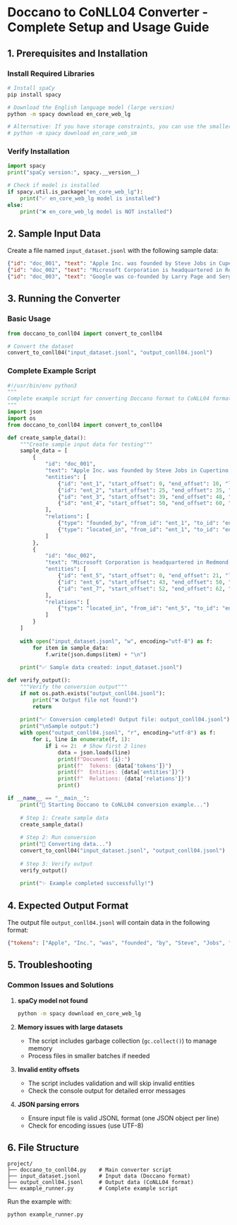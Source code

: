# Doccano to CoNLL04 Converter - Complete Setup and Usage Guide

## 1. Prerequisites and Installation

### Install Required Libraries

```bash
# Install spaCy
pip install spacy

# Download the English language model (large version)
python -m spacy download en_core_web_lg

# Alternative: If you have storage constraints, you can use the smaller model
# python -m spacy download en_core_web_sm
```

### Verify Installation

```python
import spacy
print("spaCy version:", spacy.__version__)

# Check if model is installed
if spacy.util.is_package("en_core_web_lg"):
    print("✅ en_core_web_lg model is installed")
else:
    print("❌ en_core_web_lg model is NOT installed")
```

## 2. Sample Input Data

Create a file named `input_dataset.jsonl` with the following sample data:

```json
{"id": "doc_001", "text": "Apple Inc. was founded by Steve Jobs in Cupertino, California.", "entities": [{"id": "ent_1", "start_offset": 0, "end_offset": 10, "label": "ORG"}, {"id": "ent_2", "start_offset": 25, "end_offset": 35, "label": "PER"}, {"id": "ent_3", "start_offset": 39, "end_offset": 48, "label": "LOC"}, {"id": "ent_4", "start_offset": 50, "end_offset": 60, "label": "LOC"}], "relations": [{"type": "founded_by", "from_id": "ent_1", "to_id": "ent_2"}, {"type": "located_in", "from_id": "ent_1", "to_id": "ent_3"}]}
{"id": "doc_002", "text": "Microsoft Corporation is headquartered in Redmond, Washington.", "entities": [{"id": "ent_5", "start_offset": 0, "end_offset": 21, "label": "ORG"}, {"id": "ent_6", "start_offset": 43, "end_offset": 50, "label": "LOC"}, {"id": "ent_7", "start_offset": 52, "end_offset": 62, "label": "LOC"}], "relations": [{"type": "located_in", "from_id": "ent_5", "to_id": "ent_6"}]}
{"id": "doc_003", "text": "Google was co-founded by Larry Page and Sergey Brin at Stanford University.", "entities": [{"id": "ent_8", "start_offset": 0, "end_offset": 6, "label": "ORG"}, {"id": "ent_9", "start_offset": 25, "end_offset": 35, "label": "PER"}, {"id": "ent_10", "start_offset": 40, "end_offset": 51, "label": "PER"}, {"id": "ent_11", "start_offset": 55, "end_offset": 75, "label": "ORG"}], "relations": [{"type": "founded_by", "from_id": "ent_8", "to_id": "ent_9"}, {"type": "founded_by", "from_id": "ent_8", "to_id": "ent_10"}]}
```

## 3. Running the Converter

### Basic Usage

```python
from doccano_to_conll04 import convert_to_conll04

# Convert the dataset
convert_to_conll04("input_dataset.jsonl", "output_conll04.jsonl")
```

### Complete Example Script

```python
#!/usr/bin/env python3
"""
Complete example script for converting Doccano format to CoNLL04 format
"""
import json
import os
from doccano_to_conll04 import convert_to_conll04

def create_sample_data():
    """Create sample input data for testing"""
    sample_data = [
        {
            "id": "doc_001",
            "text": "Apple Inc. was founded by Steve Jobs in Cupertino, California.",
            "entities": [
                {"id": "ent_1", "start_offset": 0, "end_offset": 10, "label": "ORG"},
                {"id": "ent_2", "start_offset": 25, "end_offset": 35, "label": "PER"},
                {"id": "ent_3", "start_offset": 39, "end_offset": 48, "label": "LOC"},
                {"id": "ent_4", "start_offset": 50, "end_offset": 60, "label": "LOC"}
            ],
            "relations": [
                {"type": "founded_by", "from_id": "ent_1", "to_id": "ent_2"},
                {"type": "located_in", "from_id": "ent_1", "to_id": "ent_3"}
            ]
        },
        {
            "id": "doc_002",
            "text": "Microsoft Corporation is headquartered in Redmond, Washington.",
            "entities": [
                {"id": "ent_5", "start_offset": 0, "end_offset": 21, "label": "ORG"},
                {"id": "ent_6", "start_offset": 43, "end_offset": 50, "label": "LOC"},
                {"id": "ent_7", "start_offset": 52, "end_offset": 62, "label": "LOC"}
            ],
            "relations": [
                {"type": "located_in", "from_id": "ent_5", "to_id": "ent_6"}
            ]
        }
    ]
    
    with open("input_dataset.jsonl", "w", encoding="utf-8") as f:
        for item in sample_data:
            f.write(json.dumps(item) + "\n")
    
    print("✅ Sample data created: input_dataset.jsonl")

def verify_output():
    """Verify the conversion output"""
    if not os.path.exists("output_conll04.jsonl"):
        print("❌ Output file not found!")
        return
    
    print("✅ Conversion completed! Output file: output_conll04.jsonl")
    print("\nSample output:")
    with open("output_conll04.jsonl", "r", encoding="utf-8") as f:
        for i, line in enumerate(f, 1):
            if i <= 2:  # Show first 2 lines
                data = json.loads(line)
                print(f"Document {i}:")
                print(f"  Tokens: {data['tokens']}")
                print(f"  Entities: {data['entities']}")
                print(f"  Relations: {data['relations']}")
                print()

if __name__ == "__main__":
    print("🚀 Starting Doccano to CoNLL04 conversion example...")
    
    # Step 1: Create sample data
    create_sample_data()
    
    # Step 2: Run conversion
    print("🔄 Converting data...")
    convert_to_conll04("input_dataset.jsonl", "output_conll04.jsonl")
    
    # Step 3: Verify output
    verify_output()
    
    print("✨ Example completed successfully!")
```

## 4. Expected Output Format

The output file `output_conll04.jsonl` will contain data in the following format:

```json
{"tokens": ["Apple", "Inc.", "was", "founded", "by", "Steve", "Jobs", "in", "Cupertino", ",", "California", "."], "entities": [{"type": "ORG", "start": 0, "end": 2}, {"type": "PER", "start": 5, "end": 7}, {"type": "LOC", "start": 8, "end": 9}, {"type": "LOC", "start": 10, "end": 11}], "relations": [{"type": "founded_by", "head": 0, "tail": 1}, {"type": "located_in", "head": 0, "tail": 2}], "orig_id": "doc_001"}
```

## 5. Troubleshooting

### Common Issues and Solutions

1. **spaCy model not found**
   ```bash
   python -m spacy download en_core_web_lg
   ```

2. **Memory issues with large datasets**
   - The script includes garbage collection (`gc.collect()`) to manage memory
   - Process files in smaller batches if needed

3. **Invalid entity offsets**
   - The script includes validation and will skip invalid entities
   - Check the console output for detailed error messages

4. **JSON parsing errors**
   - Ensure input file is valid JSONL format (one JSON object per line)
   - Check for encoding issues (use UTF-8)

## 6. File Structure

```
project/
├── doccano_to_conll04.py    # Main converter script
├── input_dataset.jsonl      # Input data (Doccano format)
├── output_conll04.jsonl     # Output data (CoNLL04 format)
└── example_runner.py        # Complete example script
```

Run the example with:
```bash
python example_runner.py
```
